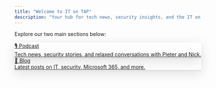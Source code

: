 ```yaml
---
title: "Welcome to IT on TAP"
description: "Your hub for tech news, security insights, and the IT on TAP podcast. Choose a section below to get started."
---
```


Explore our two main sections below:

<div class="flex flex-wrap justify-center items-stretch mv4">
  <a href="/podcast/" class="br3 pa4 ma3 tc grow w5 bg-blue white b shadow-5 no-underline" style="display: block;">
    🎙️ Podcast
    <div class="db f6 fw4 mt2">Tech news, security stories, and relaxed conversations with Pieter and Nick.</div>
  </a>
  <a href="/posts/" class="br3 pa4 ma3 tc grow w5 bg-hot-pink white b shadow-5 no-underline" style="display: block;">
    📝 Blog
    <div class="db f6 fw4 mt2">Latest posts on IT, security, Microsoft 365, and more.</div>
  </a>
</div>

<style>
.bg-gradient-blue {
  background: linear-gradient(90deg, #007cf0 0%, #00dfd8 100%) !important;
}
.bg-gradient-pink {
  background: linear-gradient(90deg, #ff512f 0%, #dd2476 100%) !important;
}
.shadow-5 {
  box-shadow: 0 8px 32px rgba(0,0,0,0.12), 0 1.5px 4px rgba(0,0,0,0.08);
}
</style>
